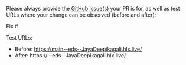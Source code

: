 Please always provide the [GitHub issue(s)](../issues) your PR is for, as well as test URLs where your change can be observed (before and after):

Fix #<gh-issue-id>

Test URLs:
- Before: https://main--eds--JayaDeepikagali.hlx.live/
- After: https://<branch>--eds--JayaDeepikagali.hlx.live/
